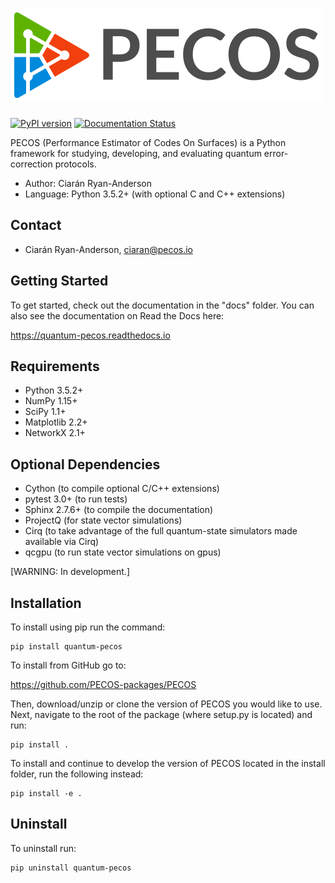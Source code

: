 ![PECOS](docs/images/pecos_large_logo.png)
=======================================

[![PyPI version](https://badge.fury.io/py/quantum-pecos.svg)](https://badge.fury.io/py/quantum-pecos)
[![Documentation Status](https://readthedocs.org/projects/quantum-pecos/badge/?version=latest)](https://quantum-pecos.readthedocs.io/en/latest/?badge=latest)

PECOS (Performance Estimator of Codes On Surfaces) is a Python framework for studying, developing, and evaluating 
quantum error-correction protocols.

- Author: Ciarán Ryan-Anderson
- Language: Python 3.5.2+ (with optional C and C++ extensions)

## Contact
   - Ciarán Ryan-Anderson, ciaran@pecos.io

## Getting Started

To get started, check out the documentation in the "docs" folder. You can also see the documentation on Read the Docs 
here:

https://quantum-pecos.readthedocs.io

## Requirements
- Python 3.5.2+
- NumPy 1.15+
- SciPy 1.1+
- Matplotlib 2.2+
- NetworkX 2.1+

## Optional Dependencies

- Cython (to compile optional C/C++ extensions)
- pytest 3.0+ (to run tests)
- Sphinx 2.7.6+ (to compile the documentation)
- ProjectQ (for state vector simulations)
- Cirq (to take advantage of the full quantum-state simulators made available via Cirq)
- qcgpu (to run state vector simulations on gpus) 

[WARNING: In development.] 
## Installation

To install using pip run the command:
```
pip install quantum-pecos
```

To install from GitHub go to:

https://github.com/PECOS-packages/PECOS

Then, download/unzip or clone the version of PECOS you would like to use. Next, navigate to the root of the package 
(where setup.py is located) and run:
```
pip install .
```

To install and continue to develop the version of PECOS located in the install folder, run the
 following instead:
```
pip install -e .
```

## Uninstall

To uninstall run:
```
pip uninstall quantum-pecos
```